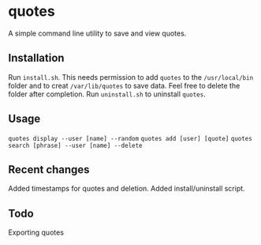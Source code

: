 # quotes
A simple command line utility to save and view quotes.

## Installation
Run `install.sh`. This needs permission to add `quotes` to the `/usr/local/bin` folder and to creat `/var/lib/quotes` to save data.
Feel free to delete the folder after completion.
Run `uninstall.sh` to uninstall `quotes`.

## Usage
`quotes display --user [name] --random`
`quotes add [user] [quote]`
`quotes search [phrase] --user [name] --delete`

## Recent changes
Added timestamps for quotes and deletion.
Added install/uninstall script.

## Todo
Exporting quotes

